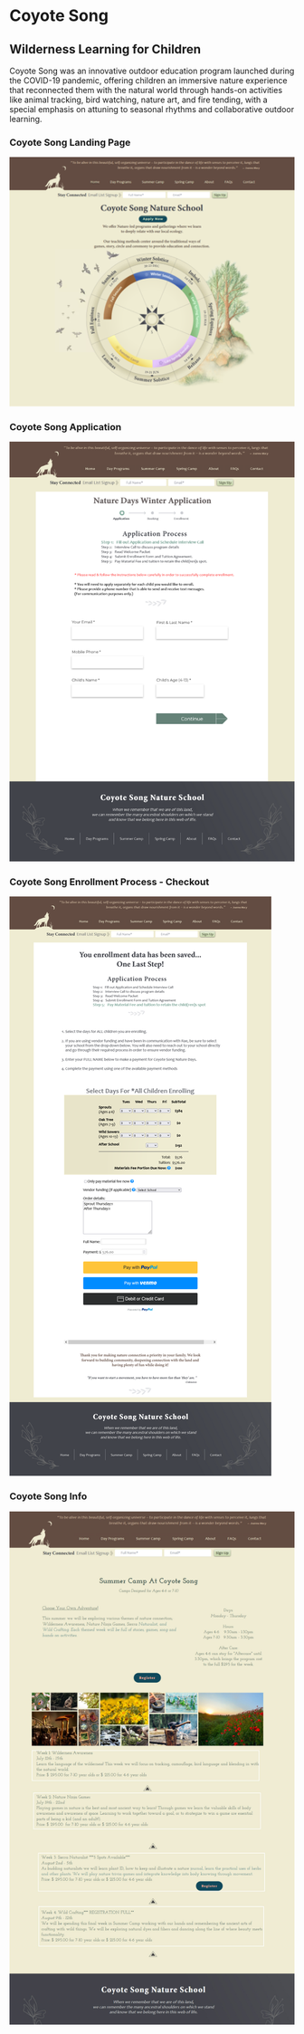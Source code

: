 # Coyote Song
## Wilderness Learning for Children

Coyote Song was an innovative outdoor education program launched during the COVID-19 pandemic, offering children an immersive nature experience that reconnected them with the natural world through hands-on activities like animal tracking, bird watching, nature art, and fire tending, with a special emphasis on attuning to seasonal rhythms and collaborative outdoor learning.
<br>

### Coyote Song Landing Page
<img src="screenshots/coyotesong_index.png" alt="Coyote Song Landing Page" title="Coyote Song Landing Page">
<br>

### Coyote Song Application
<img src="screenshots/CoyoteSongApplication.png" alt="Coyote Song Application" title="Coyote Song Application">
<br>

### Coyote Song Enrollment Process - Checkout
<img src="screenshots/CoyoteSongEnrollment3.png" alt="Coyote Song Enrollment Process - Checkout" title="Coyote Song Enrollment Process - Checkout">
<br>

### Coyote Song Info
<img src="screenshots/info_page.jpg" alt="Coyote Song Summer Camp Info" title="Coyote Song Summer Camp Info">
